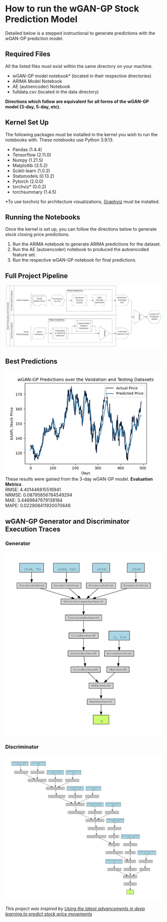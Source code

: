 # How to run the wGAN-GP Stock Prediction Model

Detailed below is a stepped instructional to generate predictions with the wGAN-GP prediction model.


## Required Files

All the listed files must exist within the same directory on your machine.
- wGAN-GP model notebook* (located in their respective directories)
- ARIMA Model Notebook
- AE (autoencoder) Notebook
- fulldata.csv (located in the data directory)

**Directions which follow are equivalent for all forms of the wGAN-GP model (3-day, 5-day, etc).**

## Kernel Set Up
The following packages must be installed in the kernel you wish to run the notebooks with. These notebooks use Python 3.9.13.
- Pandas (1.4.4)
- Tensorflow (2.11.0)
- Numpy (1.21.5)
- Matplotlib (3.5.2)
- Scikit-learn (1.0.2)
- Statsmodels (0.13.2)
- Pytorch (2.0.0)
- torchviz* (0.0.2)
- torchsummary (1.4.5)

\*To use torchviz for architecture visualizations, [Graphviz](https://graphviz.org/download/) must be installed.

## Running the Notebooks

Once the kernel is set up, you can follow the directions below to generate stock closing price predictions.

1. Run the ARIMA notebook to generate ARIMA predictions for the dataset.
2. Run the AE (autoencoder) notebook to produced the autoencoded feature set.
3. Run the respective wGAN-GP notebook for final predictions.

## Full Project Pipeline
![Project Pipeline](ML&#32;Capstone&#32;Project&#32;Pipeline&#32;Diagram.png)

## Best Predictions
![Closing Price Predictions](3-day/visuals_withSentiment/3day_valandtestpreds.png)  
These results were gained from the 3-day wGAN-GP model.
**Evaluation Metrics**  
RMSE: 4.401446815516941  
NRMSE: 0.08795856784549294  
MAE: 3.4469847679138184  
MAPE: 0.022908411920070648  

## wGAN-GP Generator and Discriminator Execution Traces
### Generator
![Generator Execution Trace](3-day/visuals_withSentiment/3day_generatorArch-1.png)
### Discriminator
![Discriminator Execution Trace](3-day/visuals_withSentiment/3day_discriminatorArch-1.png)

*This project was inspired by [Using the latest advancements in deep learning to predict stock price movements](https://towardsdatascience.com/aifortrading-2edd6fac689d#5ec4)*

